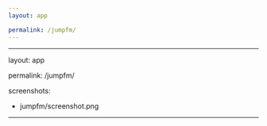 ```yaml
---
layout: app

permalink: /jumpfm/
---
```

---
layout: app

permalink: /jumpfm/

screenshots:
  - jumpfm/screenshot.png
---
